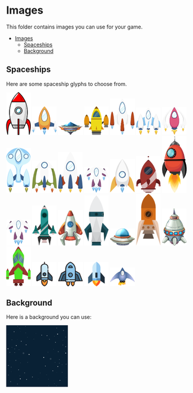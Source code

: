 # Images

This folder contains images you can use for your game.

- [Images](#images)
  - [Spaceships](#spaceships)
  - [Background](#background)


## Spaceships

Here are some spaceship glyphs to choose from.

<img src="./spaceships/1.svg" alt="Spaceship #1" width="66">
<img src="./spaceships/2.svg" alt="Spaceship #2" width="66">
<img src="./spaceships/3.svg" alt="Spaceship #3" width="66">
<img src="./spaceships/4.svg" alt="Spaceship #4" width="66">
<img src="./spaceships/5.svg" alt="Spaceship #5" width="66">
<img src="./spaceships/6.svg" alt="Spaceship #6" width="66">
<img src="./spaceships/7.svg" alt="Spaceship #7" width="66">
<img src="./spaceships/8.svg" alt="Spaceship #8" width="66">
<img src="./spaceships/9.svg" alt="Spaceship #9" width="66">
<img src="./spaceships/10.svg" alt="Spaceship #10" width="66">
<img src="./spaceships/11.svg" alt="Spaceship #11" width="66">
<img src="./spaceships/12.svg" alt="Spaceship #12" width="66">
<img src="./spaceships/13.svg" alt="Spaceship #13" width="66">
<img src="./spaceships/14.svg" alt="Spaceship #14" width="66">
<img src="./spaceships/15.svg" alt="Spaceship #15" width="66">
<img src="./spaceships/16.svg" alt="Spaceship #16" width="66">
<img src="./spaceships/17.svg" alt="Spaceship #17" width="66">
<img src="./spaceships/18.svg" alt="Spaceship #18" width="66">
<img src="./spaceships/19.svg" alt="Spaceship #19" width="66">
<img src="./spaceships/20.svg" alt="Spaceship #20" width="66">
<img src="./spaceships/21.svg" alt="Spaceship #21" width="66">
<img src="./spaceships/22.svg" alt="Spaceship #22" width="66">
<img src="./spaceships/23.svg" alt="Spaceship #23" width="66">
<img src="./spaceships/24.svg" alt="Spaceship #24" width="66">
<img src="./spaceships/25.svg" alt="Spaceship #25" width="66">
<img src="./spaceships/26.svg" alt="Spaceship #26" width="66">

## Background

Here is a background you can use:

<img src="./sky.svg" alt="Night Sky" width="166">
